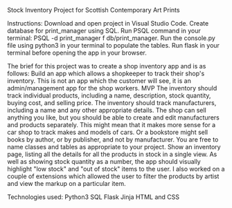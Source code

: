 Stock Inventory Project for Scottish Contemporary Art Prints

Instructions:
Download and open project in Visual Studio Code.
Create database for print_manager using SQL.
Run PSQL command in your terminal: PSQL -d print_manager f db/print_manager.
Run the console.py file using python3 in your terminal to populate the tables.
Run flask in your terminal before opening the app in your browser. 

The brief for this project was to create a shop inventory app and is as follows:
    Build an app which allows a shopkeeper to track their shop's inventory. This is not an app which the customer will see, it is an admin/management app for the shop workers.
    MVP
    The inventory should track individual products, including a name, description, stock quantity, buying cost, and selling price.
    The inventory should track manufacturers, including a name and any other appropriate details.
    The shop can sell anything you like, but you should be able to create and edit manufacturers and products separately.
    This might mean that it makes more sense for a car shop to track makes and models of cars. Or a bookstore might sell books by author, or by publisher, and not by manufacturer. You are free to name classes and tables as appropriate to your project.
    Show an inventory page, listing all the details for all the products in stock in a single view.
    As well as showing stock quantity as a number, the app should visually highlight "low stock" and "out of stock" items to the user.
 I also worked on a couple of extensions which allowed the user to filter the products by artist and view the markup on a particular item. 
 
 Technologies used:
 Python3
 SQL
 Flask
 Jinja 
 HTML and CSS
 
